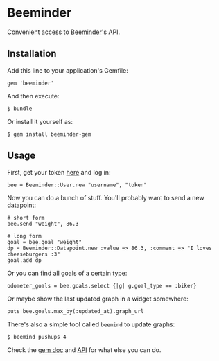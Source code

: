 # Beeminder

Convenient access to [Beeminder](http://www.beeminder.com)'s API.

## Installation

Add this line to your application's Gemfile:

    gem 'beeminder'

And then execute:

    $ bundle

Or install it yourself as:

    $ gem install beeminder-gem

## Usage

First, get your token [here](https://www.beeminder.com/api/v1/auth_token.json) and log in:

    bee = Beeminder::User.new "username", "token"

Now you can do a bunch of stuff. You'll probably want to send a new datapoint:

    # short form
    bee.send "weight", 86.3

    # long form
    goal = bee.goal "weight"
    dp = Beeminder::Datapoint.new :value => 86.3, :comment => "I loves cheeseburgers :3"
    goal.add dp

Or you can find all goals of a certain type:

    odometer_goals = bee.goals.select {|g| g.goal_type == :biker}

Or maybe show the last updated graph in a widget somewhere:

    puts bee.goals.max_by(:updated_at).graph_url

There's also a simple tool called `beemind` to update graphs:

    $ beemind pushups 4

Check the [gem doc](http://rubydoc.info/github/beeminder/beeminder-gem/master/frames) and [API](https://www.beeminder.com/api-docs) for what else you can do.

